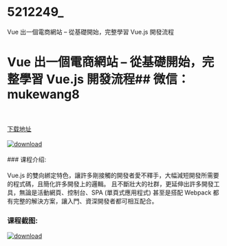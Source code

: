 # 5212249_
Vue 出一個電商網站 – 從基礎開始，完整學習 Vue.js 開發流程
# Vue 出一個電商網站 – 從基礎開始，完整學習 Vue.js 開發流程## 微信：mukewang8
<br/></br>[下载地址](http://www.36tz.cn/article/5212249 "下载地址")
<br/></br>[![download](http://36tz.cn/muke_img/2020_04_12345-3-300x169.jpg "下载地址")](http://www.36tz.cn/article/5212249 "下载地址")
<br/></br>### 课程介绍:<br/></br>Vue.js 的雙向綁定特色，讓許多剛接觸的開發者愛不釋手，大幅減短開發所需要的程式碼，且簡化許多開發上的邏輯。
且不斷壯大的社群，更延伸出許多開發工具，無論是活動網頁、控制台、SPA (單頁式應用程式) 甚至是搭配 Webpack 都有完整的解決方案，讓入門、資深開發者都可相互配合。

### 课程截图:
[![download](http://36tz.cn/muke_img/2020_04_1-111.png "下载地址")](http://www.36tz.cn/article/5212249 "下载地址")
